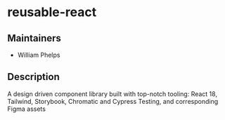 # reusable-react

## Maintainers

- William Phelps

## Description

A design driven component library built with top-notch tooling: React 18, Tailwind, Storybook, Chromatic and Cypress Testing, and corresponding Figma assets
